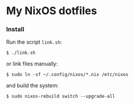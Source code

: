 # My NixOS dotfiles

### Install

Run the script `link.sh`:

`$ ./link.sh`

or link files manually:

`$ sudo ln -sf ~/.config/nixos/*.nix /etc/nixos`

and build the system:

`$ sudo nixos-rebuild switch --upgrade-all`

